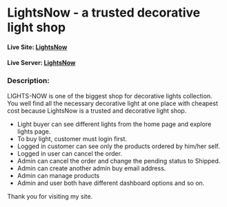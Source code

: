 # LightsNow - a trusted decorative light shop

#### Live Site: [LightsNow](https://lights-now.web.app/)
#### Live Server: [LightsNow](https://agile-retreat-45077.herokuapp.com/)


 ### Description:

 LIGHTS-NOW is one of the biggest shop for decorative lights collection. You well find all the necessary decorative light at one place with cheapest cost because LightsNow is a trusted and decorative light shop.

- Light buyer can see different lights from the home page and explore lights page.
- To buy light,  customer must login first.
- Logged in customer can see only the products ordered by him/her self.
- Logged in user can cancel the order. 
- Admin can cancel the order and change the pending status to Shipped. 
- Admin can create another admin buy email address.
- Admin can manage products
- Admin and user both have different dashboard options and so on.


Thank you for visiting my site.